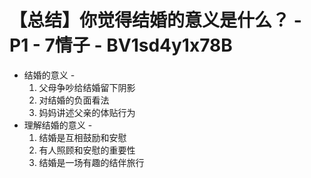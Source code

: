 # 【总结】你觉得结婚的意义是什么？ - P1 - 7情子 - BV1sd4y1x78B

-   结婚的意义 - 
    1.  父母争吵给结婚留下阴影
    2.  对结婚的负面看法
    3.  妈妈讲述父亲的体贴行为
-   理解结婚的意义 - 
    1.  结婚是互相鼓励和安慰
    2.  有人照顾和安慰的重要性
    3.  结婚是一场有趣的结伴旅行